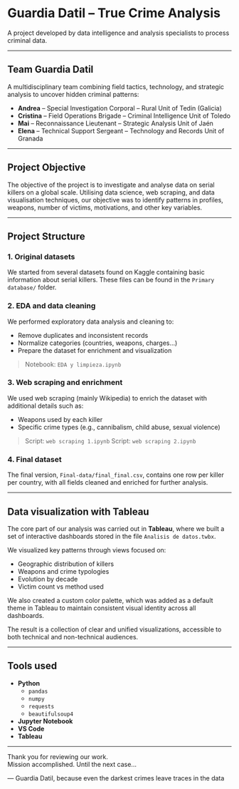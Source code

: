 # Guardia Datil – True Crime Analysis

A project developed by data intelligence and analysis specialists to process criminal data.

---

## Team Guardia Datil

A multidisciplinary team combining field tactics, technology, and strategic analysis to uncover hidden criminal patterns:

- **Andrea** – Special Investigation Corporal – Rural Unit of Tedin (Galicia)  
- **Cristina** – Field Operations Brigade – Criminal Intelligence Unit of Toledo  
- **Mai** – Reconnaissance Lieutenant – Strategic Analysis Unit of Jaén  
- **Elena** – Technical Support Sergeant – Technology and Records Unit of Granada  

---

## Project Objective

The objective of the project is to investigate and analyse data on serial killers on a global scale. Utilising data science, web scraping, and data visualisation techniques, our objective was to identify patterns in profiles, weapons, number of victims, motivations, and other key variables.

---

## Project Structure

### 1. Original datasets

We started from several datasets found on Kaggle containing basic information about serial killers. These files can be found in the `Primary database/` folder.

### 2. EDA and data cleaning

We performed exploratory data analysis and cleaning to:

- Remove duplicates and inconsistent records  
- Normalize categories (countries, weapons, charges...)  
- Prepare the dataset for enrichment and visualization

> Notebook: `EDA y limpieza.ipynb`

### 3. Web scraping and enrichment

We used web scraping (mainly Wikipedia) to enrich the dataset with additional details such as:

- Weapons used by each killer  
- Specific crime types (e.g., cannibalism, child abuse, sexual violence)

> Script: `web scraping 1.ipynb`
> Script: `web scraping 2.ipynb`

### 4. Final dataset

The final version, `Final-data/final_final.csv`, contains one row per killer per country, with all fields cleaned and enriched for further analysis.

---

## Data visualization with Tableau

The core part of our analysis was carried out in **Tableau**, where we built a set of interactive dashboards stored in the file `Analisis de datos.twbx`.

We visualized key patterns through views focused on:

- Geographic distribution of killers  
- Weapons and crime typologies  
- Evolution by decade  
- Victim count vs method used

We also created a custom color palette, which was added as a default theme in Tableau to maintain consistent visual identity across all dashboards.

The result is a collection of clear and unified visualizations, accessible to both technical and non-technical audiences.

---

## Tools used

- **Python**  
  - `pandas`  
  - `numpy`  
  - `requests`  
  - `beautifulsoup4`  
- **Jupyter Notebook**  
- **VS Code**  
- **Tableau**  

---

Thank you for reviewing our work.  
Mission accomplished. Until the next case...

— Guardia Datil, because even the darkest crimes leave traces in the data



